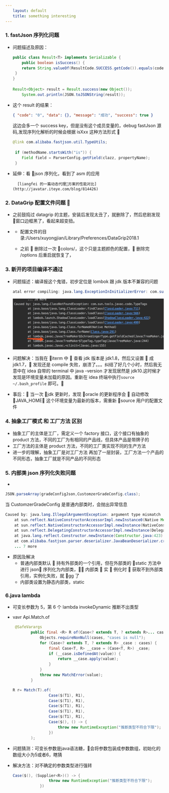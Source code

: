 ```yaml
---
　　layout: default
　　title: something interesting
---
```


### 1. fastJson 序列化问题

- 问题描述及原因：

  ```java
  public class Result<T> implements Serializable {
      public boolean isSuccess() {
      return String.valueOf(ResultCode.SUCCESS.getCode()).equals(code);
   }
  }

  Result<Object> result = Result.success(new Object());
      System.out.println(JSON.toJSONString(result));

  ```

- 这个 result 的结果：

  ```json
  { "code": "0", "data": {}, "message": "成功", "success": true }
  ```

  这边会多一个 success key，但是没有这个成员变量的，debug fastJson 源码,发现序列化解析的时候会根据 isXxx 这种方法形式 

  ```java
  @link com.alibaba.fastjson.util.TypeUtils;

   if (methodName.startsWith("is")) {
      Field field = ParserConfig.getField(clazz, propertyName);
   }
  ```

- 延伸：看 json 序列化，看到了 asm 的应用

        [liangfei 的一篇动态代理方案的性能对比](http://javatar.iteye.com/blog/814426)

### 2. DataGrip 配置文件问题 

- 之前鼓捣过 datagrip 的主题，安装后发现太丑了，就删除了，然后悲剧发现  窗口边框黑了，看起来超变扭。
- - 配置文件的目录:/Users/xuyongjian/Library/Preferences/DataGrip2018.1

  - 之前  删除过一次 colors/，这个只是主题颜色的配置， 删除完 /options 后重启就恢复了，

### 3. 新开的项目编译不通过

- 问题描述：编译报这个鬼错，初步定位是 lombok 跟 jdk 版本不兼容的问题

  ```java
  atal error compiling: java.lang.ExceptionInInitializerError: com.sun.tools.javac.code.TypeTags -> [Help 1]
  ```

  ![lombok异常信息](/images/lombok_e.jpg)

* 问题解决：当我在 iterm 中  查看 jdk 版本是 jdk1.8，然后又设置  成 jdk1.7， 发现还是 compile 失败，崩溃了。。。纠结了好几个小时，然后我无意中在 idea 自带的 terminal 中 java -version 才发现居然是 jdk10.这时候才发现是环境变量未加载的原因。重新在 idea 终端中执行`source ~/.bash_profile` 即可。

* 事后： 当一次 jdk 更新时，发现 oracle 的更新程序会  自动修改 JAVA_HOME 这个环境变量为最新的版本，需重新 source 用户的配置文件

### 4. 抽象工厂模式 和 工厂方法 区别

- 抽象工厂的主体是工厂，需定义一个 factory 接口，这个接口有抽象的 product 方法，不同的工厂为有相同的产品线，但具体产品是带牌子的
- 工厂方法的主体是 product 方法，不同的工厂类实现不同的生产方法
- 进一步的理解，抽象工厂是对工厂方法 再加了一层封装，工厂方法一个产品的不同形态，抽象工厂就是不同产品的不同形态

### 5. 内部类 json 序列化失败问题

-

```java
JSON.parseArray(gradeConfigJson,CustomzerGradeConfig.class);
```

当 CustomzerGradeConfig 是普通内部类时，会抛出异常信息

```java
Caused by: java.lang.IllegalArgumentException: argument type mismatch
	at sun.reflect.NativeConstructorAccessorImpl.newInstance0(Native Method)
	at sun.reflect.NativeConstructorAccessorImpl.newInstance(NativeConstructorAccessorImpl.java:62)
	at sun.reflect.DelegatingConstructorAccessorImpl.newInstance(DelegatingConstructorAccessorImpl.java:45)
	at java.lang.reflect.Constructor.newInstance(Constructor.java:423)
	at com.alibaba.fastjson.parser.deserializer.JavaBeanDeserializer.createInstance(JavaBeanDeserializer.java:113)
	... 7 more
```

- 原因及解决
  - 普通内部类默认  持有外部类的一个引用，但在外部类的 static 方法中进行 json 序列化为内部类， 内部类  实  例化时  获取不到外部类引用，实例化失败，就 gg 了
  - 内部类设置为静态内部类，static

### 6.java lambda

- 可变长参数为 5，第 6 个 lambda invokeDynamic 推断不出类型
- vavr Api.Match.of

    ```java
     @SafeVarargs
            public final <R> R of(Case<? extends T, ? extends R>... cases) {
                Objects.requireNonNull(cases, "cases is null");
                for (Case<? extends T, ? extends R> _case : cases) {
                    final Case<T, R> __case = (Case<T, R>) _case;
                    if (__case.isDefinedAt(value)) {
                        return __case.apply(value);
                    }
                }
                throw new MatchError(value);
            }
    ```

    ```java
    R r= Match(T).of(
                    Case($(T1), R1),
                    Case($(T1), R1),
                    Case($(T1), R1),
                    Case($(T1), R1),
                    Case($(T1), R1),
                    Case($(), () -> {
                        throw new RuntimeException("推断类型不符合下限");
                    })
            );
    ```

- 问题猜测：可变长参数是java语法糖，会将参数包装成参数数组，初始化的数组大小为5或者6，瞎猜

- 解决方法：对不确定的参数类型进行强转
  ```java
  Case($(), (Supplier<R>)() -> {
                  throw new RuntimeException("推断类型不符合下限");
              })
  ```
